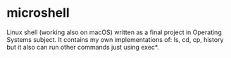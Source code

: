 # microshell
Linux shell (working also on macOS) written as a final project in Operating Systems subject.
It contains my own implementations of: ls, cd, cp, history but it also can run other commands just using exec*.
